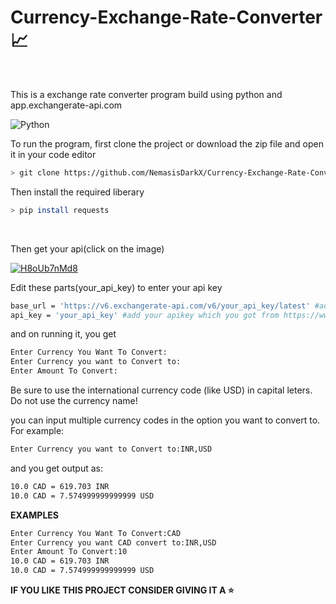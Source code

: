 # Currency-Exchange-Rate-Converter 📈
<br/>
<p>This is a exchange rate converter program build using python and app.exchangerate-api.com</p>

![Python](https://img.shields.io/badge/python-3670A0?style=for-the-badge&logo=python&logoColor=ffdd54)

<p>To run the program, first clone the project or download the zip file and open it in your code editor</p>

```bash
> git clone https://github.com/NemasisDarkX/Currency-Exchange-Rate-Converter.git
```
<p>Then install the required liberary</p>

```bash
> pip install requests
```

</br>
<p>Then get your api(click on the image)</p>
<a href="https://www.exchangerate-api.com/"><img src="https://imagetolink.com/ib/H8oUb7nMd8.png" alt="H8oUb7nMd8"/></a>
<br/>

<p>Edit these parts(your_api_key) to enter your api key</p>

```bash
base_url = 'https://v6.exchangerate-api.com/v6/your_api_key/latest' #add your apikey which you got from https://www.exchangerate-api.com/ instead of your_api_key
api_key = 'your_api_key' #add your apikey which you got from https://www.exchangerate-api.com/ instead of your_api_key
```

<p>and on running it, you get</P>

```bash
Enter Currency You Want To Convert:  
Enter Currency you want to Convert to:
Enter Amount To Convert:
```
<p>Be sure to use the international currency code (like USD) in capital leters. Do not use the currency name!</p>

<p>you can input multiple currency codes in the option you want to convert to. For example: </p>

```bash
Enter Currency you want to Convert to:INR,USD
```
<p>and you get output as:</p>

```bash
10.0 CAD = 619.703 INR
10.0 CAD = 7.574999999999999 USD
```
<b><p>EXAMPLES</p></b>
  
  ```bash
Enter Currency You Want To Convert:CAD
Enter Currency you want CAD convert to:INR,USD
Enter Amount To Convert:10
10.0 CAD = 619.703 INR
10.0 CAD = 7.574999999999999 USD
  ```
<b><p>IF YOU LIKE THIS PROJECT CONSIDER GIVING IT A ⭐</p></b>  
  
